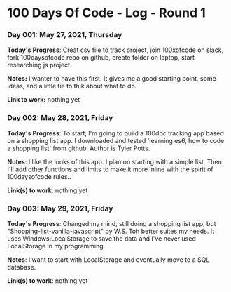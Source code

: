 # 100 Days Of Code - Log - Round 1

### Day 001: May 27, 2021, Thursday

**Today's Progress**: Creat csv file to track project, join 100xofcode on slack, fork 100daysofcode repo on github, create folder on laptop, start researching js project. 

**Notes:** I wanter to have this first. It gives me a good starting point, some ideas, and a little tie to thik about what to do.

**Link to work:** nothing yet

### Day 002: May 28, 2021, Friday
<!--##### (delete me or comment me out)-->

**Today's Progress**: To start, I'm going to build a 100doc tracking app based on a shopping list app. I downloaded and tested 'learning es6, how to code a shopping list' from github. Author is Tyler Potts. 

**Notes**: I like the looks of this app. I plan on starting with a simple list, Then I'll add other functions and limits to make it more inline with the spirit of 100daysofcode rules..

**Link(s) to work**: nothing yet

### Day 003: May 29, 2021, Friday
<!--##### (delete me or comment me out)-->

**Today's Progress**: Changed my mind, still doing a shopping list app, but "Shopping-list-vanilla-javascript" by W.S. Toh better suites my needs. It uses Windows:LocalStorage to save the data and I've never used LocalStorage in my programming. 
 

**Notes**: I want to start with LocalStorage and eventually move to a SQL database.

**Link(s) to work**: nothing yet








<!-- ### Day 1: June 27, Monday

**Today's Progress**: I've gone through many exercises on FreeCodeCamp.

**Thoughts** I've recently started coding, and it's a great feeling when I finally solve an algorithm challenge after a lot of attempts and hours spent.

**Link(s) to work**
1. [Find the Longest Word in a String](https://www.freecodecamp.com/challenges/find-the-longest-word-in-a-string)
2. [Title Case a Sentence](https://www.freecodecamp.com/challenges/title-case-a-sentence)

